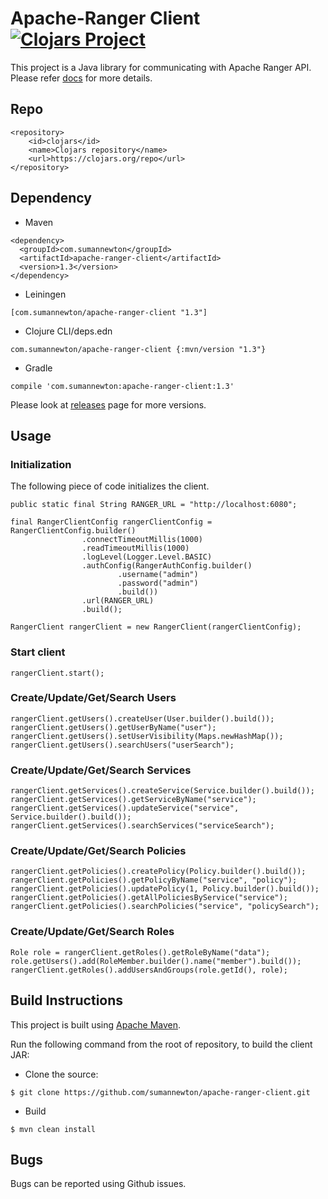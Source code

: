 # Apache-Ranger Client  [![Clojars Project](https://img.shields.io/clojars/v/com.sumannewton/apache-ranger-client.svg)](https://clojars.org/com.sumannewton/apache-ranger-client)
This project is a Java library for communicating with Apache Ranger API. Please refer [docs](https://cwiki.apache.org/confluence/display/RANGER/Index) for more details.

## Repo
```
<repository>
    <id>clojars</id>
    <name>Clojars repository</name>
    <url>https://clojars.org/repo</url>
</repository>
```
## Dependency

- Maven
```
<dependency>
  <groupId>com.sumannewton</groupId>
  <artifactId>apache-ranger-client</artifactId>
  <version>1.3</version>
</dependency>
```
- Leiningen
```
[com.sumannewton/apache-ranger-client "1.3"]
```
- Clojure CLI/deps.edn
```
com.sumannewton/apache-ranger-client {:mvn/version "1.3"}
```
- Gradle
```
compile 'com.sumannewton:apache-ranger-client:1.3'
```
Please look at [releases](https://github.com/sumannewton/apache-ranger-client/releases) page for more versions.

## Usage

### Initialization

The following piece of code initializes the client.

```
public static final String RANGER_URL = "http://localhost:6080";

final RangerClientConfig rangerClientConfig = RangerClientConfig.builder()
                .connectTimeoutMillis(1000)
                .readTimeoutMillis(1000)
                .logLevel(Logger.Level.BASIC)
                .authConfig(RangerAuthConfig.builder()
                        .username("admin")
                        .password("admin")
                        .build())
                .url(RANGER_URL)
                .build();

RangerClient rangerClient = new RangerClient(rangerClientConfig);
```

### Start client
```
rangerClient.start();
```

### Create/Update/Get/Search Users

```
rangerClient.getUsers().createUser(User.builder().build());
rangerClient.getUsers().getUserByName("user");
rangerClient.getUsers().setUserVisibility(Maps.newHashMap());
rangerClient.getUsers().searchUsers("userSearch");
```

### Create/Update/Get/Search Services

```
rangerClient.getServices().createService(Service.builder().build());
rangerClient.getServices().getServiceByName("service");
rangerClient.getServices().updateService("service", Service.builder().build());
rangerClient.getServices().searchServices("serviceSearch");
```

### Create/Update/Get/Search Policies

```
rangerClient.getPolicies().createPolicy(Policy.builder().build());
rangerClient.getPolicies().getPolicyByName("service", "policy");
rangerClient.getPolicies().updatePolicy(1, Policy.builder().build());
rangerClient.getPolicies().getAllPoliciesByService("service");
rangerClient.getPolicies().searchPolicies("service", "policySearch");
```

### Create/Update/Get/Search Roles
```
Role role = rangerClient.getRoles().getRoleByName("data");
role.getUsers().add(RoleMember.builder().name("member").build());
rangerClient.getRoles().addUsersAndGroups(role.getId(), role);
```

## Build Instructions

This project is built using [Apache Maven](http://maven.apache.org/).

Run the following command from the root of repository, to build the client JAR:
- Clone the source:
```
$ git clone https://github.com/sumannewton/apache-ranger-client.git
```
- Build
```
$ mvn clean install
```
## Bugs

Bugs can be reported using Github issues.

